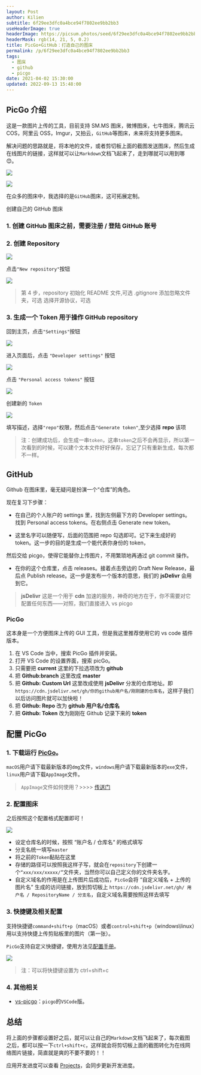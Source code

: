 ```yaml
---
layout: Post
author: Kilien
subtitle: 6f29ee3dfc0a4bce94f7802ee9bb2bb3
useHeaderImage: true
headerImage: https://picsum.photos/seed/6f29ee3dfc0a4bce94f7802ee9bb2bb3/1920/1080
headerMask: rgb(14, 21, 5, 0.2)
title: PicGo+GitHub：打造自己的图床
permalink: /p/6f29ee3dfc0a4bce94f7802ee9bb2bb3
tags:
  - 图床
  - github
  - picgo
date: 2021-04-02 15:30:00
updated: 2022-09-13 15:48:00
---
```


## PicGo 介绍

这是一款图片上传的工具，目前支持 SM.MS 图床，微博图床，七牛图床，腾讯云 COS，阿里云 OSS，Imgur，又拍云，`GitHub`等图床，未来将支持更多图床。

解决问题的思路就是，将本地的文件，或者剪切板上面的截图发送图床，然后生成在线图片的链接，这样就可以让`Markdown`文档飞起来了，走到哪就可以用到哪 😊。

![](https://cdn.jsdelivr.net/gh/KiLien/Pics@master/iShot/ishot-01.png)

![](https://cdn.jsdelivr.net/gh/KiLien/Pics@master/iShot/ishot-02.png)

在众多的图床中，我选择的是`GitHub`图床，这可拓展定制。

创建自己的 GitHub 图床

### 1. 创建 GitHub 图床之前，需要注册 / 登陆 GitHub 账号

### 2. 创建 Repository

![](https://cdn.jsdelivr.net/gh/KiLien/Pics@master/iShot/ishot-03.png)

点击`"New repository"`按钮

![](https://cdn.jsdelivr.net/gh/KiLien/Pics@master/iShot/ishot-04.png)

> 第 4 步，repository 初始化 README 文件,可选
> .gitignore 添加忽略文件夹，可选
> 选择开源协议，可选

### 3. 生成一个 Token 用于操作 GitHub repository

回到主页，点击`"Settings"`按钮

![](https://cdn.jsdelivr.net/gh/KiLien/Pics@master/iShot/ishot-05.png)

进入页面后，点击 `"Developer settings"` 按钮

![](https://cdn.jsdelivr.net/gh/KiLien/Pics@master/iShot/ishot-06.png)

点击 `"Personal access tokens"` 按钮

![](https://cdn.jsdelivr.net/gh/KiLien/Pics@master/iShot/ishot-07.png)

创建新的 `Token`

![](https://cdn.jsdelivr.net/gh/KiLien/Pics@master/iShot/ishot-08.png)

填写描述，选择`"repo"`权限，然后点击`"Generate token"`,至少选择 **repo** 该项

> 注：创建成功后，会生成一串`token`，这串`token`之后不会再显示，所以第一次看到的时候，可以建个文本文件好好保存，忘记了只有重新生成，每次都不一样。

## GitHub

Github 在图床里，毫无疑问是扮演一个“仓库”的角色。

现在复习下步骤：

- 在自己的个人账户的 settings 里，找到左侧最下方的 Developer settings。找到 Personal access tokens。在右侧点击 Generate new token。

- 这里名字可以随便写，后面的范围把 repo 勾选即可。记下来生成好的 token。这一步的目的是生成一个能代表你身份的 token，

然后交给 picgo，使得它能替你上传图片，不用繁琐地再通过 git commit 操作。

- 在你的这个仓库里，点击 releases。接着点击旁边的 Draft New Release，最后点 Publish release。这一步是发布一个版本的意思，我们的 **jsDelivr** 会用到它。

> **jsDelivr**
> 这是一个用于 **cdn** 加速的服务，神奇的地方在于，你不需要对它配置任何东西——对照，我们直接进入 vs picgo

### PicGo

这本身是一个方便图床上传的 GUI 工具，但是我这里推荐使用它的 vs code 插件版本。

1. 在 VS Code 当中，搜索 PicGo 插件并安装。
2. 打开 VS Code 的设置界面，搜索 picGo。
3. 只需要把 **current** 这里的下拉选项改为 **github**
4. 把 **Github:branch** 这里改成 **master**
5. 把 **Github: Custom Url** 这里改成使用 **jsDelivr** 分发的仓库地址。即`https://cdn.jsdelivr.net/gh/你的github用户名/刚刚建的仓库名`，这样子我们以后访问图片就可以加快啦！
6. 把 **Github: Repo** 改为 **github 用户名/仓库名**
7. 把 **Github: Token** 改为刚刚在 Github 记录下来的 **token**

## 配置 PicGo

### 1. 下载运行 [PicGo](https://github.com/Molunerfinn/PicGo/releases)。

`macOS`用户请下载最新版本的`dmg`文件，`windows`用户请下载最新版本的`exe`文件，`linux`用户请下载`AppImage`文件。

> `AppImage`文件如何使用？>>>> [传送门](https://sunhwee.com/posts/519be12.html#toc-heading-8)

### 2. 配置图床

之后按照这个配置格式配置即可！

![](https://cdn.jsdelivr.net/gh/KiLien/Pics@master/iShot/ishot-09.png)

- 设定仓库名的时候，按照 “账户名 / 仓库名“ 的格式填写
- 分支名统一填写`master`
- 将之前的`Token`黏贴在这里
- 存储的路径可以按照我这样子写，就会在`repository`下创建一个`“xxx/xxx/xxxxx/”`文件夹，当然你可以自己定义你的文件夹名字。
- 自定义域名的作用是在上传图片后成功后，`PicGo`会将 “自定义域名 + 上传的图片名” 生成的访问链接，放到剪切板上 `https://cdn.jsdelivr.net/gh/ 用户名 / RepositoryName / 分支名`，自定义域名需要按照这样去填写

### 3. 快捷键及相关配置

支持快捷键`command+shift+p`（macOS）或者`control+shift+p`（windows\linux）用以支持快捷上传剪贴板里的图片（第一张）。

`PicGo`支持自定义快捷键，使用方法见[配置手册](https://picgo.github.io/PicGo-Doc/zh/guide/config.html)。

![](https://cdn.jsdelivr.net/gh/KiLien/Pics@master/iShot/ishot-10.png)

> 注：可以将快捷键设置为 ctrl+shift+c

### 4. 其他相关

- [vs-picgo](https://github.com/Spades-S/vs-picgo)：`picgo`的`VSCode`版。

## 总结

将上面的步骤都设置好之后，就可以让自己的`Markdown`文档飞起来了，每次截图之后，都可以按一下`ctrl+shift+c`，这样就会将剪切板上面的截图转化为在线网络图片链接，简直就是爽的不要不要的！！

应用开发进度可以查看 [Projects](https://github.com/Molunerfinn/PicGo/projects)，会同步更新开发进度。
